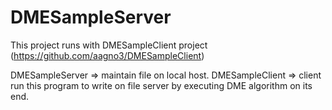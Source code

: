 # DMESampleServer
This project runs with DMESampleClient project (https://github.com/aagno3/DMESampleClient)

DMESampleServer => maintain file on local host.
DMESampleClient => client run this program to write on file server by executing DME algorithm on its end.
